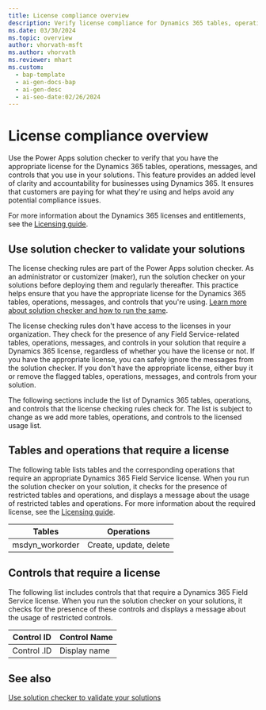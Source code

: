 ```yaml
---
title: License compliance overview
description: Verify license compliance for Dynamics 365 tables, operations, messages, and controls using Power Apps solution checker.
ms.date: 03/30/2024
ms.topic: overview
author: vhorvath-msft
ms.author: vhorvath
ms.reviewer: mhart
ms.custom:
  - bap-template
  - ai-gen-docs-bap
  - ai-gen-desc
  - ai-seo-date:02/26/2024
---
```


# License compliance overview

Use the Power Apps solution checker to verify that you have the appropriate license for the Dynamics 365 tables, operations, messages, and controls that you use in your solutions. This feature provides an added level of clarity and accountability for businesses using Dynamics 365. It ensures that customers are paying for what they're using and helps avoid any potential compliance issues.

For more information about the Dynamics 365 licenses and entitlements, see the [Licensing guide](https://go.microsoft.com/fwlink/?LinkId=866544&clcid=0x409).

## Use solution checker to validate your solutions

The license checking rules are part of the Power Apps solution checker. As an administrator or customizer (maker), run the solution checker on your solutions before deploying them and regularly thereafter. This practice helps ensure that you have the appropriate license for the Dynamics 365 tables, operations, messages, and controls that you're using. [Learn more about solution checker and how to run the same](/power-apps/maker/data-platform/use-powerapps-checker).

The license checking rules don't have access to the licenses in your organization. They check for the presence of any Field Service-related tables, operations, messages, and controls in your solution that require a Dynamics 365 license, regardless of whether you have the license or not. If you have the appropriate license, you can safely ignore the messages from the solution checker. If you don't have the appropriate license, either buy it or remove the flagged tables, operations, messages, and controls from your solution.

The following sections include the list of Dynamics 365 tables, operations, and controls that the license checking rules check for. The list is subject to change as we add more tables, operations, and controls to the licensed usage list.

## Tables and operations that require a license

The following table lists tables and the corresponding operations that require an appropriate Dynamics 365 Field Service license. When you run the solution checker on your solution, it checks for the presence of restricted tables and operations, and displays a message about the usage of restricted tables and operations. For more information about the required license, see the [Licensing guide](https://go.microsoft.com/fwlink/?LinkId=866544&clcid=0x409).

| Tables                     | Operations                                                                 |
|----------------------------|----------------------------------------------------------------------------|
| msdyn_workorder            | Create, update, delete                                                     |

## Controls that require a license

The following list includes controls that that require a Dynamics 365 Field Service license. When you run the solution checker on your solutions, it checks for the presence of these controls and displays a message about the usage of restricted controls.

| Control ID                                                      | Control Name                                      |
|-----------------------------------------------------------------|---------------------------------------------------|
| Control .ID              | Display name                        |

## See also

[Use solution checker to validate your solutions](/power-apps/maker/data-platform/use-powerapps-checker)  